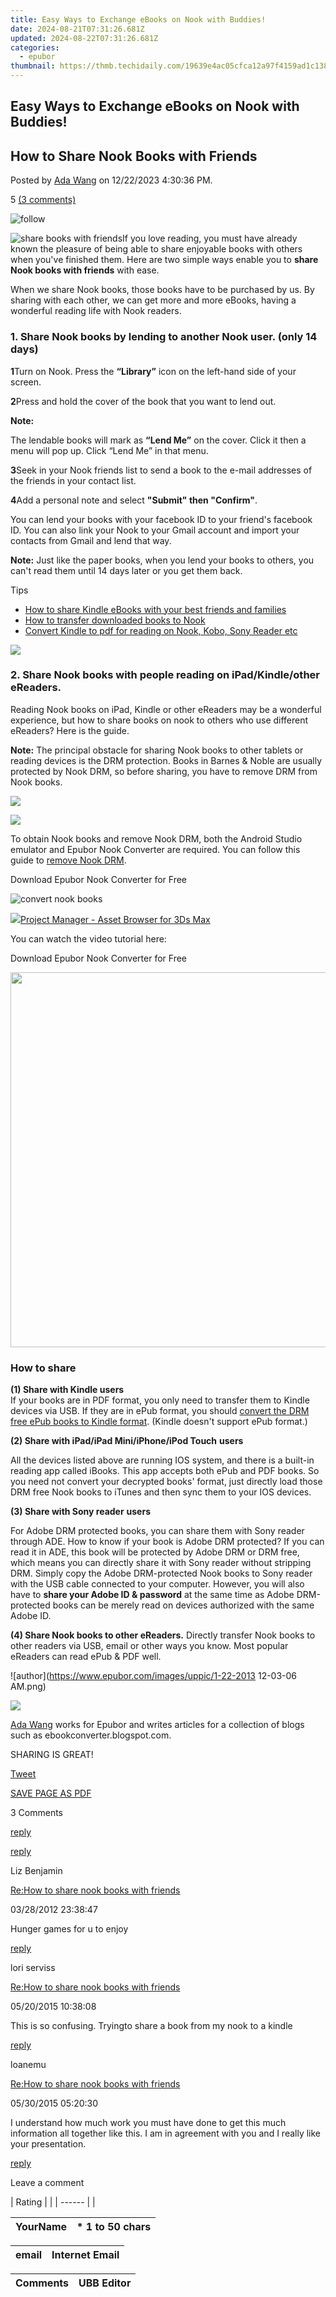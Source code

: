 ```yaml
---
title: Easy Ways to Exchange eBooks on Nook with Buddies!
date: 2024-08-21T07:31:26.681Z
updated: 2024-08-22T07:31:26.681Z
categories:
  - epubor
thumbnail: https://thmb.techidaily.com/19639e4ac05cfca12a97f4159ad1c138d0c42ce69fcff51c42722b7ff4015400.jpg
---
```


## Easy Ways to Exchange eBooks on Nook with Buddies!

## How to Share Nook Books with Friends

Posted by [Ada Wang](https://plus.google.com/+AdaWang/posts) on 12/22/2023 4:30:36 PM.

5 [(3 comments)](http://www.epubor.com/#comment-area) 



![follow](http://www.epubor.com/images/follow.png)

![share books with friends](https://www.epubor.com/images/uppic/share%20books.jpg "share books with friends")If you love reading, you must have already known the pleasure of being able to share enjoyable books with others when you've finished them. Here are two simple ways enable you to **share Nook books with friends** with ease.

When we share Nook books, those books have to be purchased by us. By sharing with each other, we can get more and more eBooks, having a wonderful reading life with Nook readers.

### 1\. Share Nook books by lending to another Nook user. (only 14 days)

**1**Turn on Nook. Press the **“Library”** icon on the left-hand side of your screen.

**2**Press and hold the cover of the book that you want to lend out.

**Note:**

The lendable books will mark as **“Lend Me”** on the cover. Click it then a menu will pop up. Click “Lend Me” in that menu.

**3**Seek in your Nook friends list to send a book to the e-mail addresses of the friends in your contact list.

**4**Add a personal note and select **"Submit" then "Confirm"**.

You can lend your books with your facebook ID to your friend's facebook ID. You can also link your Nook to your Gmail account and import your contacts from Gmail and lend that way.

**Note:** Just like the paper books, when you lend your books to others, you can't read them until 14 days later or you get them back.

Tips

* [How to share Kindle eBooks with your best friends and families](https://tools.techidaily.com/epubor/products/)
* [How to transfer downloaded books to Nook](https://tools.techidaily.com/epubor/transfer/)
* [Convert Kindle to pdf for reading on Nook, Kobo, Sony Reader etc](https://tools.techidaily.com/epubor/products/)

<!-- affiliate ads begin -->
<a href="https://store.nero.com/order/checkout.php?PRODS=22889392&QTY=1&AFFILIATE=108875&CART=1"><img src="http://webstatic.nero.com/nero2015-com-wAssets/img/affiliate/media/banner728-90eng.jpg" border="0"></a>
<!-- affiliate ads end -->
### 2\. Share Nook books with people reading on iPad/Kindle/other eReaders.

Reading Nook books on iPad, Kindle or other eReaders may be a wonderful experience, but how to share books on nook to others who use different eReaders? Here is the guide.

**Note:** The principal obstacle for sharing Nook books to other tablets or reading devices is the DRM protection. Books in Barnes & Noble are usually protected by Nook DRM, so before sharing, you have to remove DRM from Nook books.

![](https://www.epubor.com/images/uppic/share-ebooks.JPG)

<!-- affiliate ads begin -->
<a href="https://shop.manycam.com/order/checkout.php?PRODS=17728032&QTY=1&AFFILIATE=108875&CART=1"><img src="https://secure.avangate.com/images/merchant/8230bea7d54bcdf99cdfe85cb07313d5/mcaffbanner920x120.png" border="0"></a>
<!-- affiliate ads end -->
To obtain Nook books and remove Nook DRM, both the Android Studio emulator and Epubor Nook Converter are required. You can follow this guide to [remove Nook DRM](https://tools.techidaily.com/epubor/nook-converter/). 

Download Epubor Nook Converter for Free

[](https://tools.techidaily.com/epubor/nook-converter/) [](https://tools.techidaily.com/epubor/nook-converter/) 

![convert nook books](http://www.epubor.com/images/uppic/convert-nook-books-1.png)

<!-- affiliate ads begin -->
<a href="https://secure.2checkout.com/order/checkout.php?PRODS=4709458&QTY=1&AFFILIATE=108875&CART=1"><img src="https://3d-kstudio.com/wp-content/uploads/2019/10/Project-Manager-version-3-1600x900-768x419.jpg" border="0">Project Manager - Asset Browser for 3Ds Max</a>
<!-- affiliate ads end -->
You can watch the video tutorial here:

Download Epubor Nook Converter for Free

[](https://tools.techidaily.com/epubor/nook-converter/) [](https://tools.techidaily.com/epubor/nook-converter/) 

<!-- affiliate ads begin -->
<a href="https://appsumo.8odi.net/c/5597632/2082541/7443" target="_top" id="2082541"><img src="//a.impactradius-go.com/display-ad/7443-2082541" border="0" alt="" width="1200" height="600"/></a><img height="0" width="0" src="https://appsumo.8odi.net/i/5597632/2082541/7443" style="position:absolute;visibility:hidden;" border="0" />
<!-- affiliate ads end -->
### **How to share**

**(1) Share with Kindle users**  
If your books are in PDF format, you only need to transfer them to Kindle devices via USB. If they are in ePub format, you should [convert the DRM free ePub books to Kindle format](https://tools.techidaily.com/epubor/products/). (Kindle doesn't support ePub format.)

**(2) Share with iPad/iPad Mini/iPhone/iPod Touch** **users**

All the devices listed above are running IOS system, and there is a built-in reading app called iBooks. This app accepts both ePub and PDF books. So you need not convert your decrypted books' format, just directly load those DRM free Nook books to iTunes and then sync them to your IOS devices.

**(3) Share with Sony reader** **users**

For Adobe DRM protected books, you can share them with Sony reader through ADE. How to know if your book is Adobe DRM protected? If you can read it in ADE, this book will be protected by Adobe DRM or DRM free, which means you can directly share it with Sony reader without stripping DRM. Simply copy the Adobe DRM-protected Nook books to Sony reader with the USB cable connected to your computer. However, you will also have to **share your Adobe ID & password** at the same time as Adobe DRM-protected books can be merely read on devices authorized with the same Adobe ID.

**(4) Share Nook books to other eReaders.** 
Directly transfer Nook books to other readers via USB, email or other ways you know. Most popular eReaders can read ePub & PDF well.

![author](https://www.epubor.com/images/uppic/1-22-2013 12-03-06 AM.png)

<!-- affiliate ads begin -->
<a href="https://secure.2checkout.com/order/checkout.php?PRODS=3851655&QTY=1&AFFILIATE=108875&CART=1"><img src="http://www.aiseesoft.com/avangate/30p/banner.jpg" border="0"></a>
<!-- affiliate ads end -->
[Ada Wang](https://plus.google.com/+AdaWang/posts) works for Epubor and writes articles for a collection of blogs such as ebookconverter.blogspot.com.

SHARING IS GREAT!

[Tweet](https://twitter.com/share) 

[SAVE PAGE AS PDF](https://tools.techidaily.com/epubor/products/) 



3 Comments

[reply](https://tools.techidaily.com/epubor/products/) 

[reply](https://tools.techidaily.com/epubor/products/) 

Liz Benjamin

[Re:How to share nook books with friends](https://tools.techidaily.com/epubor/products/)

03/28/2012 23:38:47

Hunger games for u to enjoy

[reply](https://tools.techidaily.com/epubor/products/) 

lori serviss

[Re:How to share nook books with friends](https://tools.techidaily.com/epubor/products/)

05/20/2015 10:38:08

This is so confusing. Tryingto share a book from my nook to a kindle 

[reply](https://tools.techidaily.com/epubor/products/) 

loanemu

[Re:How to share nook books with friends](https://tools.techidaily.com/epubor/products/)

05/30/2015 05:20:30

I understand how much work you must have done to get this much information all together like this. I am in agreement with you and I really like your presentation.  

[reply](https://tools.techidaily.com/epubor/products/) 

Leave a comment

| Rating |  |
| ------ |  |

| YourName | \*  1 to 50 chars |
| -------- | ----------------- |

| email | Internet Email |
| ----- | -------------- |

| Comments | UBB Editor |
| -------- | ---------- |

<ins class="adsbygoogle"
     style="display:block"
     data-ad-format="autorelaxed"
     data-ad-client="ca-pub-7571918770474297"
     data-ad-slot="1223367746"></ins>



<ins class="adsbygoogle"
     style="display:block"
     data-ad-client="ca-pub-7571918770474297"
     data-ad-slot="8358498916"
     data-ad-format="auto"
     data-full-width-responsive="true"></ins>


